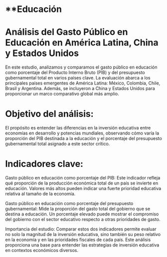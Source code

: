 # **Educación

# Análisis del Gasto Público en Educación en América Latina, China y Estados Unidos
En este estudio, analizamos y comparamos el gasto público en educación como porcentaje del Producto Interno Bruto (PIB) y del presupuesto gubernamental total en varios países clave. La evaluación abarca a los principales países emergentes de América Latina: México, Colombia, Chile, Brasil y Argentina. Además, se incluyeron a China y Estados Unidos para proporcionar un marco comparativo global más amplio.

# Objetivo del análisis:
El propósito es entender las diferencias en la inversión educativa entre economías en desarrollo y potencias mundiales, observando cómo varía la proporción del PIB destinada a la educación y el porcentaje del presupuesto gubernamental total asignado a este sector crítico.

# Indicadores clave:
Gasto público en educación como porcentaje del PIB:
Este indicador refleja qué proporción de la producción económica total de un país se invierte en educación. Valores más altos pueden indicar una fuerte prioridad educativa relativa al tamaño de la economía.

Gasto público en educación como porcentaje del presupuesto gubernamental:
Mide la proporción del gasto total del gobierno que se destina a educación. Un porcentaje elevado puede mostrar el compromiso del gobierno con el sector educativo respecto a otras prioridades de gasto.

Importancia del estudio:
Comparar estos dos indicadores permite evaluar no solo la magnitud de la inversión educativa, sino también su peso relativo en la economía y en las prioridades fiscales de cada país. Este análisis proporciona una base para entender las estrategias de inversión educativa en contextos económicos diversos.
